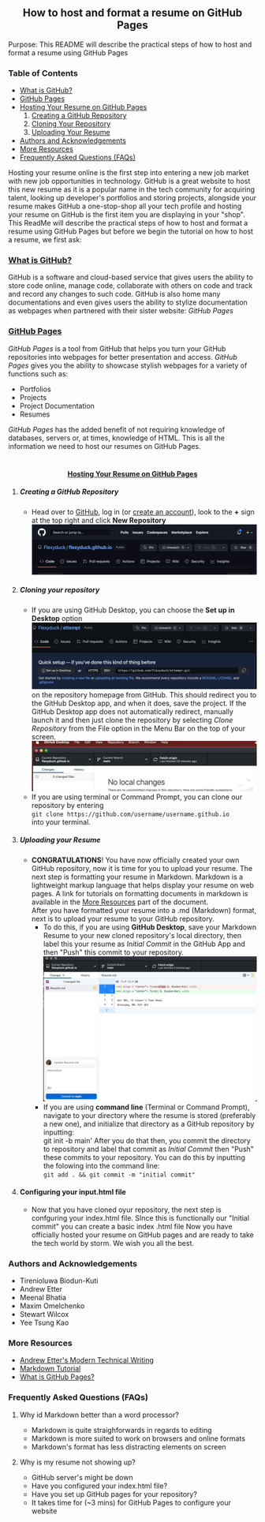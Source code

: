 <h2 align = "center"> How to host and format a resume on GitHub Pages </h2 >

Purpose: This README will describe the practical steps of how to host and format a resume using GitHub Pages

### Table of Contents
* [What is GitHub?](#what-is-github)
* [GitHub Pages](#github-pages)
* [Hosting Your Resume on GitHub Pages](#hosting-your-resume-on-github-pages)
    1. [Creating a GitHub Repository](#creating-a-github-repository)
    2. [Cloning Your Repository](#cloning-your-repository)
    3. [Uploading Your Resume](#uploading-your-resume)
* [Authors and Acknowledgements](#authors-and-acknowledgements)
* [More Resources](#more-resources)
* [Frequently Asked Questions (FAQs)](#frequently-asked-questions-faqs)

Hosting your resume online is the first step into entering a new job market with new job opportunities in technology. GitHub is a great website to host this new resume as it is a popular name in the tech community for acquiring talent, looking up developer's portfolios and storing projects, alongside your resume makes GitHub a one-stop-shop all your tech profile and hosting your resume on GitHub is the first item you are displaying in your "shop". This ReadMe will describe the practical steps of how to host and format a resume using GitHub Pages but before we begin the tutorial on how to host a resume, we first ask:

### <ins> **What is GitHub?** </ins>

GitHub is a software and cloud-based service that gives users the ability to store code online, manage code, collaborate with others on code and track and record any changes to such code. GitHub is also home many documentations and even gives users the ability to stylize documentation as webpages when partnered with their sister website: *GitHub Pages*

### <ins> **GitHub Pages** </ins>
*GitHub Pages* is a tool from GitHub that helps you turn your GitHub repositories into webpages for better presentation and access. *GitHub Pages* gives you the ability to showcase stylish webpages for a variety of functions such as:
* Portfolios
* Projects
* Project Documentation
* Resumes

*GitHub Pages* has the added benefit of not requiring knowledge of databases, servers or, at times, knowledge of HTML. This is all the information we need to host our resumes on GitHub Pages.

 # <h4 align = "center"> <ins> Hosting Your Resume on GitHub Pages </ins> </h4>

1. ##### **Creating a GitHub Repository**
    - Head over to [GitHub](https://github.com/), log in (or [create an account](https://github.com/signup?ref_cta=Sign+up&ref_loc=header+logged+out&ref_page=%2F&source=header-home)), look to the **+** sign at the top right and click **New Repository** ![]( https://github.com/Flexyduck/flexyduck.github.io/blob/main/Gifs/new_repository.gif)

2. ##### **Cloning your repository**
    - If you are using GitHub Desktop, you can choose the **Set up in Desktop** option ![]( https://github.com/Flexyduck/flexyduck.github.io/blob/main/Gifs/setupindesktop.png ) on the repository homepage from GitHub. This should redirect you to the GitHub Desktop app, and when it does, save the project. If the GitHub Desktop app does not automatically redirect, manually launch it and then just clone the repository by selecting *Clone Repository* from the File option in the Menu Bar on the top of your screen. 
    <br>![]( https://github.com/Flexyduck/flexyduck.github.io/blob/main/Gifs/clone%20repository.gif) 
    - If you are using terminal or Command Prompt, you can clone our repository by entering <br>`git clone https://github.com/username/username.github.io` <br> into your terminal.


3. ##### **Uploading your Resume**
    - **CONGRATULATIONS**! You have now officially created your own GitHub repository, now it is time for you to upload your resume. The next step is formatting your resume in Markdown. Markdown is a lightweight markup language that helps display your resume on web pages. A link for tutorials on formatting documents in markdown is available in the [More Resources](#more-resources) part of the document. 
    <br> After you have formatted your resume into a .md (Markdown) format, next is to upload your resume to your GitHub repository.
        - To do this, if you are using **GitHub Desktop**, save your Markdown Resume to your new cloned repository's local directory, then label this your resume as *Initial Commit* in the GitHub App and then "Push" this commit to your repository. ![]( https://github.com/Flexyduck/flexyduck.github.io/blob/main/Gifs/initialcommit.gif )
        - If you are using **command line** (Terminal or Command Prompt), navigate to your directory where the resume is stored (preferably a new one), and initialize that directory as a GitHub repository by inputting:
        <br> git init -b main' 
        After you do that then, you commit the directory to repository and label that commit as *Initial Commit* then "Push" these commits to your repository. You can do this by inputting the folowing into the command line: 
         <br> `git add . && git commit -m "initial commit"`

4. #### Configuring your input.html file
    -  Now that you have cloned oyur repository, the next step is confguring your index.html file. SInce this is functionally our "Initial commit" you can create a basic index .html file 
Now you have officially hosted your resume on GitHub pages and are ready to take the tech world by storm. We wish you all the best.

### Authors and Acknowledgements
* Tirenioluwa Biodun-Kuti
* Andrew Etter
* Meenal Bhatia 
* Maxim Omelchenko 
* Stewart Wilcox
* Yee Tsung Kao 

### More Resources
* [Andrew Etter's Modern Technical Writing](https://www.amazon.ca/Modern-Technical-Writing-Introduction-Documentation-ebook/dp/B01A2QL9SS)
* [Markdown Tutorial]( https://www.markdowntutorial.com)
* [What is GitHub Pages?](https://youtu.be/2MsN8gpT6jY)

### Frequently Asked Questions (FAQs)
1. Why id Markdown better than a word processor?
    * Markdown is  quite straighforwards in regards to editing
    * Markdown is more suited to work on browsers and online formats
    * Markdown's format has less distracting elements on screen  

2. Why is my resume not showing up?
    * GitHub server's might be down
    * Have you configured your index.html file?
    * Have you set up GitHub pages for your repository?
    * It takes time for (~3 mins) for GitHub Pages to configure your website


